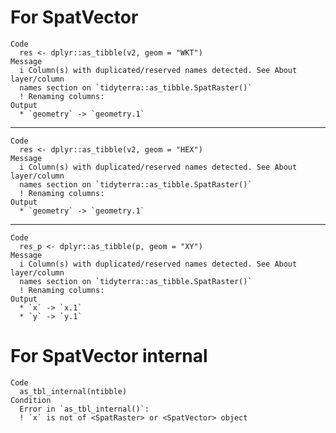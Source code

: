 # For SpatVector

    Code
      res <- dplyr::as_tibble(v2, geom = "WKT")
    Message
      i Column(s) with duplicated/reserved names detected. See About layer/column
      names section on `tidyterra::as_tibble.SpatRaster()`
      ! Renaming columns:
    Output
      * `geometry` -> `geometry.1`

---

    Code
      res <- dplyr::as_tibble(v2, geom = "HEX")
    Message
      i Column(s) with duplicated/reserved names detected. See About layer/column
      names section on `tidyterra::as_tibble.SpatRaster()`
      ! Renaming columns:
    Output
      * `geometry` -> `geometry.1`

---

    Code
      res_p <- dplyr::as_tibble(p, geom = "XY")
    Message
      i Column(s) with duplicated/reserved names detected. See About layer/column
      names section on `tidyterra::as_tibble.SpatRaster()`
      ! Renaming columns:
    Output
      * `x` -> `x.1`
      * `y` -> `y.1`

# For SpatVector internal

    Code
      as_tbl_internal(ntibble)
    Condition
      Error in `as_tbl_internal()`:
      ! `x` is not of <SpatRaster> or <SpatVector> object

